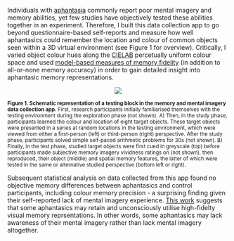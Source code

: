 Individuals with [aphantasia](https://aphantasia.com/what-is-aphantasia/) commonly report poor mental imagery and memory abilities, yet few studies have objectively tested these abilities together in an experiment. Therefore, I built this data collection app to 
go beyond questionnaire-based self-reports and measure how well aphantasics could remember the location and colour of common objects seen within a 3D virtual environment (see Figure 1 for overview). Critically, I varied object colour hues along the [CIELAB](https://www.hunterlab.com/blog/what-is-cielab-color-space/)
percetually uniform colour space and used [model-based measures of memory fidelity](https://www.ncbi.nlm.nih.gov/pmc/articles/PMC2588137/) (in addition to all-or-none memory accuracy) in order to gain detailed insight into aphantasic memory representations.


<p align="center">
  <img src="https://github.com/Michael-Siena/Memory-And-Mental-Imagery-App/assets/49949052/7bfc0fb5-c1e9-4508-9f97-f608407fb65a" />
</p>

<small>**Figure 1. Schematic representation of a testing block in the memory and mental imagery data collection app.**
First, research participants initially familiarised themselves with the testing environment during the exploration phase (not shown). A) Then, in the study phase, participants learned the colour and location 
of eight target objects. These target objects were presented in a series at random locations in the testing environment, which were viewed from either a first-person (left) or third-person (right) perspective. 
After the study phase, participants solved simple self-paced arithmetic problems for 30s (not shown). B) Finally, in the test phase, studied target objects were first cued in greyscale (top) before participants 
made subjective memory imagery vividness ratings on (not shown), then reproduced, their object (middle) and spatial memory features, the latter of which were tested in the same or alternative studied perspective 
(bottom left or right).</small>

Subsequent statistical analysis on data collected from this app found no objective memory differences between aphantasics and control participants, including colour memory precision - a surprising finding given their self-reported lack of mental imagery experience. [This work](https://direct.mit.edu/jocn/article-abstract/doi/10.1162/jocn_a_02120/119441/Metacognitive-Awareness-and-the-Subjective?redirectedFrom=fulltext) suggests that some aphantasics may retain and unconsciously utilise high-fidelty visual memory reprsentations. In other words, some aphantasics may lack awareness of their
mental imagery rather than lack mental imagery altogether. 
